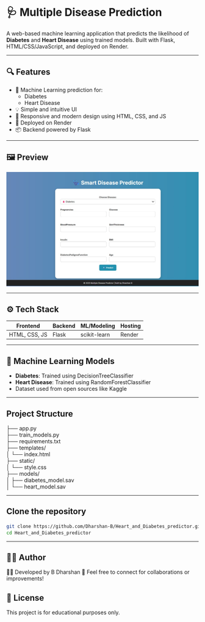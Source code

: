 # 🩺 Multiple Disease Prediction

A web-based machine learning application that predicts the likelihood of **Diabetes** and **Heart Disease** using trained models. Built with Flask, HTML/CSS/JavaScript, and deployed on Render.

---

## 🔍 Features

- 🧠 Machine Learning prediction for:
  - Diabetes
  - Heart Disease
- 💡 Simple and intuitive UI
- 🎨 Responsive and modern design using HTML, CSS, and JS
- 🚀 Deployed on Render
- 📦 Backend powered by Flask

---

## 🖼️ Preview

![App Screenshot](/MLP.jpg)

---

## ⚙️ Tech Stack

| Frontend      | Backend     | ML/Modeling       | Hosting      |
|---------------|-------------|-------------------|---------------|
| HTML, CSS, JS | Flask       | scikit-learn      | Render        |

---

## 🧠 Machine Learning Models

- **Diabetes**: Trained using DecisionTreeClassifier
- **Heart Disease**: Trained using RandomForestClassifier
- Dataset used from open sources like Kaggle

---

##  Project Structure 

├── app.py<br>
├── train_models.py<br>
├── requirements.txt<br>
├── templates/<br>
│   └── index.html<br>
├── static/<br>
│   └── style.css<br>
├── models/<br>
│   ├── diabetes_model.sav<br>
│   └── heart_model.sav<br>

---

## Clone the repository

```bash
git clone https://github.com/Dharshan-B/Heart_and_Diabetes_predictor.git
cd Heart_and_Diabetes_predictor
```
---

## 🙋‍♂️ Author
👨‍💻 Developed by B Dharshan
📧 Feel free to connect for collaborations or improvements! 

## 📜 License
This project is for educational purposes only.










